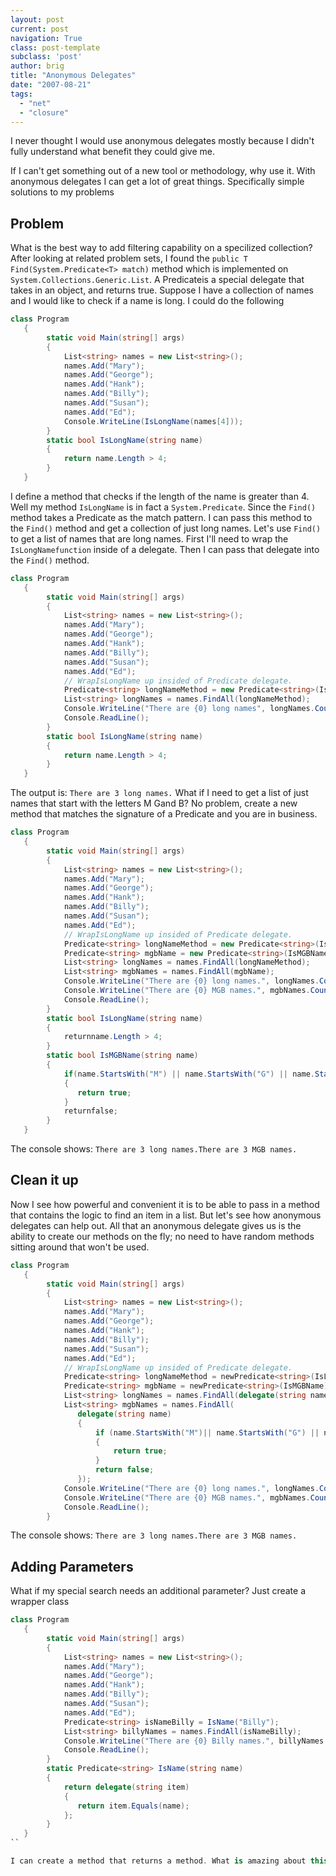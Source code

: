 ```yaml
---
layout: post
current: post
navigation: True
class: post-template
subclass: 'post'
author: brig
title: "Anonymous Delegates"
date: "2007-08-21"
tags: 
  - "net"
  - "closure"
---
```


I never thought I would use anonymous delegates mostly because I didn't fully understand what benefit they could give me. 

If I can't get something out of a new tool or methodology, why use it. With anonymous delegates I can get a lot of great things. Specifically simple solutions to my problems

## Problem

What is the best way to add filtering capability on a specilized collection? After looking at related problem sets, I found the `public T Find(System.Predicate<T> match)` method which is implemented on `System.Collections.Generic.List`. A Predicateis a special delegate that takes in an object, and returns true. Suppose I have a collection of names and I would like to check if a name is long. I could do the following

```cs
class Program
   {
        static void Main(string[] args)
        {
            List<string> names = new List<string>();
            names.Add("Mary");
            names.Add("George");
            names.Add("Hank");
            names.Add("Billy");
            names.Add("Susan");
            names.Add("Ed");
            Console.WriteLine(IsLongName(names[4]));  
        }
        static bool IsLongName(string name)
        {
            return name.Length > 4;
        }
   }
```
  
I define a method that checks if the length of the name is greater than 4. Well my method `IsLongName` is in fact a `System.Predicate`. Since the `Find()` method takes a Predicate as the match pattern. I can pass this method to the `Find()` method and get a collection of just long names. Let's use `Find()` to get a list of names that are long names. First I'll need to wrap the `IsLongNamefunction` inside of a delegate. Then I can pass that delegate into the `Find()` method.  
  
```cs
class Program
   {
        static void Main(string[] args)
        {
            List<string> names = new List<string>();
            names.Add("Mary");
            names.Add("George");
            names.Add("Hank");
            names.Add("Billy");
            names.Add("Susan");
            names.Add("Ed");
            // WrapIsLongName up insided of Predicate delegate.
            Predicate<string> longNameMethod = new Predicate<string>(IsLongName);
            List<string> longNames = names.FindAll(longNameMethod);
            Console.WriteLine("There are {0} long names", longNames.Count);
            Console.ReadLine();
        }
        static bool IsLongName(string name)
        {
            return name.Length > 4;
        }
   }
```

The output is: `There are 3 long names.` What if I need to get a list of just names that start with the letters M Gand B? No problem, create a new method that matches the signature of a Predicate and you are in business.

```cs
class Program
   {
        static void Main(string[] args)
        {
            List<string> names = new List<string>();
            names.Add("Mary");
            names.Add("George");
            names.Add("Hank");
            names.Add("Billy");
            names.Add("Susan");
            names.Add("Ed");
            // WrapIsLongName up insided of Predicate delegate.
            Predicate<string> longNameMethod = new Predicate<string>(IsLongName);
            Predicate<string> mgbName = new Predicate<string>(IsMGBName);
            List<string> longNames = names.FindAll(longNameMethod);
            List<string> mgbNames = names.FindAll(mgbName);
            Console.WriteLine("There are {0} long names.", longNames.Count);
            Console.WriteLine("There are {0} MGB names.", mgbNames.Count);
            Console.ReadLine();
        }
        static bool IsLongName(string name)
        {
            returnname.Length > 4;
        }
        static bool IsMGBName(string name)
        {
            if(name.StartsWith("M") || name.StartsWith("G") || name.StartsWith("B"))
            {
               return true;
            }
            returnfalse;
        }
   }
```
  
The console shows: `There are 3 long names.There are 3 MGB names.`

## Clean it up

Now I see how powerful and convenient it is to be able to pass in a method that contains the logic to find an item in a list. But let's see how anonymous delegates can help out. All that an anonymous delegate gives us is the ability to create our methods on the fly; no need to have random methods sitting around that won't be used.  
  
```cs
class Program
   {
        static void Main(string[] args)
        {
            List<string> names = new List<string>();
            names.Add("Mary");
            names.Add("George");
            names.Add("Hank");
            names.Add("Billy");
            names.Add("Susan");
            names.Add("Ed");
            // WrapIsLongName up insided of Predicate delegate.
            Predicate<string> longNameMethod = newPredicate<string>(IsLongName);
            Predicate<string> mgbName = newPredicate<string>(IsMGBName);
            List<string> longNames = names.FindAll(delegate(string name) { return name.Length > 4; });
            List<string> mgbNames = names.FindAll(
               delegate(string name)
               {
                   if (name.StartsWith("M")|| name.StartsWith("G") || name.StartsWith("B"))
                   {
                       return true;
                   }
                   return false;
               });
            Console.WriteLine("There are {0} long names.", longNames.Count);
            Console.WriteLine("There are {0} MGB names.", mgbNames.Count);
            Console.ReadLine();
        }
```
  
The console shows: `There are 3 long names.There are 3 MGB names.`

## Adding Parameters

What if my special search needs an additional parameter? Just create a wrapper class  

```cs
class Program
   {
        static void Main(string[] args)
        {
            List<string> names = new List<string>();
            names.Add("Mary");
            names.Add("George");
            names.Add("Hank");
            names.Add("Billy");
            names.Add("Susan");
            names.Add("Ed");
            Predicate<string> isNameBilly = IsName("Billy");
            List<string> billyNames = names.FindAll(isNameBilly);
            Console.WriteLine("There are {0} Billy names.", billyNames.Count);
            Console.ReadLine();
        }
        static Predicate<string> IsName(string name)
        {
            return delegate(string item)
            {
               return item.Equals(name);
            };
        }
   }
``

I can create a method that returns a method. What is amazing about this is the ability to pass extra parameter into the dynamic method.
